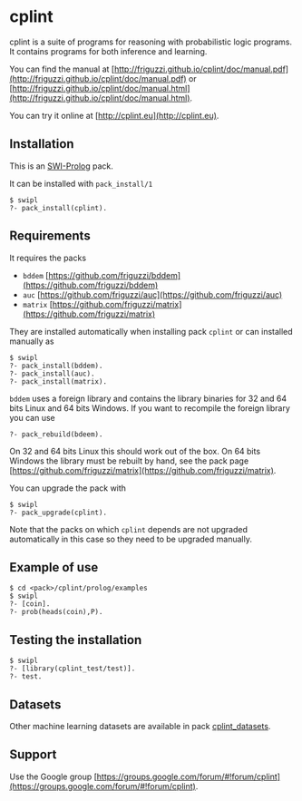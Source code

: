 cplint
======

cplint is a suite of programs for reasoning with probabilistic logic programs.
It contains programs for both inference and learning.

You can find the manual at [http://friguzzi.github.io/cplint/doc/manual.pdf](http://friguzzi.github.io/cplint/doc/manual.pdf) or [http://friguzzi.github.io/cplint/doc/manual.html](http://friguzzi.github.io/cplint/doc/manual.html).

You can try it online at [http://cplint.eu](http://cplint.eu).

Installation
------------
This is an [SWI-Prolog](http://www.swi-prolog.org/) pack.

It can be installed with `pack_install/1`

    $ swipl
    ?- pack_install(cplint).

Requirements
-------------
It requires the packs

 * `bddem` [https://github.com/friguzzi/bddem](https://github.com/friguzzi/bddem)
 * `auc` [https://github.com/friguzzi/auc](https://github.com/friguzzi/auc)
 * `matrix` [https://github.com/friguzzi/matrix](https://github.com/friguzzi/matrix)
 
 They are installed automatically when installing pack `cplint` or can installed manually as

    $ swipl
    ?- pack_install(bddem).
    ?- pack_install(auc).
    ?- pack_install(matrix).

`bddem` uses a foreign library and contains the library binaries for 32 and 64 bits Linux and 64 bits Windows. If you want to recompile the foreign library you can use

    ?- pack_rebuild(bdeem).

On 32 and 64 bits Linux this should work out of the box. On 64 bits Windows the library must be rebuilt by hand, see the pack page [https://github.com/friguzzi/matrix](https://github.com/friguzzi/matrix).

You can upgrade the pack with

    $ swipl
    ?- pack_upgrade(cplint).

Note that the packs on which `cplint` depends are not upgraded automatically in this case so they need to be upgraded manually.

Example of use
---------------

    $ cd <pack>/cplint/prolog/examples
    $ swipl
    ?- [coin].
    ?- prob(heads(coin),P).

Testing the installation
------------------------

    $ swipl
    ?- [library(cplint_test/test)].
    ?- test.

Datasets
--------

Other machine learning datasets are available in pack [cplint_datasets](https://github.com/friguzzi/cplint_datasets).

Support
-------

Use the Google group [https://groups.google.com/forum/#!forum/cplint](https://groups.google.com/forum/#!forum/cplint).
